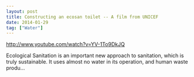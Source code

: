 ```yaml
---
layout: post
title: Constructing an ecosan toilet -- A film from UNICEF
date: 2014-01-29
tag: ["Water"]
---
```


http://www.youtube.com/watch?v=YV-1To9DkJQ  

Ecological Sanitation is an important new approach to sanitation, which is truly sustainable. It uses almost no water in its operation, and human waste produ...